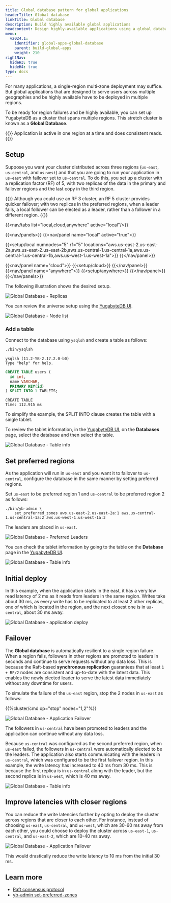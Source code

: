 ```yaml
---
title: Global database pattern for global applications
headerTitle: Global database
linkTitle: Global database
description: Build highly available global applications
headcontent: Design highly-available applications using a global database
menu:
  v2024.1:
    identifier: global-apps-global-database
    parent: build-global-apps
    weight: 210
rightNav:
  hideH3: true
  hideH4: true
type: docs
---
```


For many applications, a single-region multi-zone deployment may suffice. But global applications that are designed to serve users across multiple geographies and be highly available have to be deployed in multiple regions.

To be ready for region failures and be highly available, you can set up YugabyteDB as a cluster that spans multiple regions. This stretch cluster is known as a **Global Database**.

{{<tip>}}
Application is active in one region at a time and does consistent reads.
{{</tip>}}

## Setup

Suppose you want your cluster distributed across three regions (`us-east`, `us-central`, and `us-west`) and that you are going to run your application in `us-east` with failover set to `us-central`. To do this, you set up a cluster with a replication factor (RF) of 5, with two replicas of the data in the primary and failover regions and the last copy in the third region.

{{<note title="RF3 vs RF5">}}
Although you could use an RF 3 cluster, an RF 5 cluster provides quicker failover; with two replicas in the preferred regions, when a leader fails, a local follower can be elected as a leader, rather than a follower in a different region.
{{</note>}}

<!-- begin: nav tabs -->
{{<nav/tabs list="local,cloud,anywhere" active="local"/>}}

{{<nav/panels>}}
{{<nav/panel name="local" active="true">}}
<!-- local cluster setup instructions -->
{{<setup/local numnodes="5" rf="5" locations="aws.us-east-2.us-east-2a,aws.us-east-2.us-east-2b,aws.us-central-1.us-central-1a,aws.us-central-1.us-central-1b,aws.us-west-1.us-west-1a">}}
{{</nav/panel>}}

{{<nav/panel name="cloud">}} {{<setup/cloud>}} {{</nav/panel>}}
{{<nav/panel name="anywhere">}} {{<setup/anywhere>}} {{</nav/panel>}}
{{</nav/panels>}}
<!-- end: nav tabs -->

The following illustration shows the desired setup.

![Global Database - Replicas](/images/develop/global-apps/global-database-replicas.png)

You can review the universe setup using the [YugabyteDB UI](http://127.0.0.1:15433/?tab=tabNodes).

![Global Database - Node list](/images/develop/global-apps/global-db-ui-nodes.png)

### Add a table

Connect to the database using `ysqlsh` and create a table as follows:

```bash
./bin/ysqlsh
```

```output
ysqlsh (11.2-YB-2.17.2.0-b0)
Type "help" for help.
```

```sql
CREATE TABLE users (
  id int,
  name VARCHAR,
  PRIMARY KEY(id)
) SPLIT INTO 1 TABLETS;
```

```output
CREATE TABLE
Time: 112.915 ms
```

To simplify the example, the SPLIT INTO clause creates the table with a single tablet.

To review the tablet information, in the [YugabyteDB UI](http://127.0.0.1:15433/), on the **Databases** page, select the database and then select the table.

![Global Database - Table info](/images/develop/global-apps/global-db-ui-db-table-1.png)

## Set preferred regions

As the application will run in `us-east` and you want it to failover to `us-central`, configure the database in the same manner by setting preferred regions.

Set `us-east` to be preferred region 1 and `us-central` to be preferred region 2 as follows:

```shell
./bin/yb-admin \
    set_preferred_zones aws.us-east-2.us-east-2a:1 aws.us-central-1.us-central-1a:2 aws.us-west-1.us-west-1a:3
```

The leaders are placed in `us-east`.

![Global Database - Preferred Leaders](/images/develop/global-apps/global-database-preferred-leaders.png)

You can check the tablet information by going to the table on the **Database** page in the [YugabyteDB UI](http://127.0.0.1:15433/).

![Global Database - Table info](/images/develop/global-apps/global-db-ui-db-table-2.png)

## Initial deploy

In this example, when the application starts in the east, it has a very low read latency of 2 ms as it reads from leaders in the same region. Writes take about 30 ms, as every write has to be replicated to at least 2 other replicas, one of which is located in the region, and the next closest one is in `us-central`, about 30 ms away.

![Global Database - application deploy](/images/develop/global-apps/global-database-app.png)

## Failover

The **Global database** is automatically resilient to a single region failure. When a region fails, followers in other regions are promoted to leaders in seconds and continue to serve requests without any data loss. This is because the Raft-based **synchronous replication** guarantees that at least `1 + RF/2` nodes are consistent and up-to-date with the latest data. This enables the newly elected leader to serve the latest data immediately without any downtime for users.

To simulate the failure of the `us-east` region, stop the 2 nodes in `us-east` as follows:

{{%cluster/cmd op="stop" nodes="1,2"%}}

![Global Database - Application Failover](/images/develop/global-apps/global-database-failover.png)

The followers in `us-central` have been promoted to leaders and the application can continue without any data loss.

Because `us-central` was configured as the second preferred region, when `us-east` failed, the followers in `us-central` were automatically elected to be the leaders. The application also starts communicating with the leaders in `us-central`, which was configured to be the first failover region. In this example, the write latency has increased to 40 ms from 30 ms. This is because the first replica is in `us-central` along with the leader, but the second replica is in `us-west`, which is 40 ms away.

![Global Database - Table info](/images/develop/global-apps/global-db-ui-db-table-3.png)

## Improve latencies with closer regions

You can reduce the write latencies further by opting to deploy the cluster across regions that are closer to each other. For instance, instead of choosing `us-east`, `us-central`, and `us-west`, which are 30-60 ms away from each other, you could choose to deploy the cluster across `us-east-1`, `us-central`, and `us-east-2`, which are 10-40 ms away.

![Global Database - Application Failover](/images/develop/global-apps/global-database-closer-regions.png)

This would drastically reduce the write latency to 10 ms from the initial 30 ms.

## Learn more

- [Raft consensus protocol](../../../architecture/docdb-replication/replication)
- [yb-admin set-preferred-zones](../../../admin/yb-admin/#set-preferred-zones)
